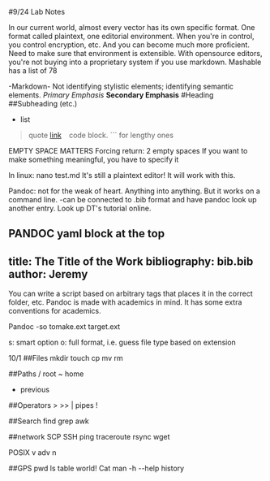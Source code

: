 #9/24 Lab Notes

In our current world, almost every vector has its own specific format.
One format called plaintext, one editorial environment.
When you're in control, you control encryption, etc. And you can become much more proficient.
Need to make sure that environment is extensible.
With opensource editors, you're not buying into a proprietary system if you use markdown.
Mashable has a list of 78

-Markdown-
Not identifying stylistic elements; identifying semantic elements.
*Primary Emphasis*
**Secondary Emphasis**
#Heading
##Subheading (etc.)
- list
>quote
[link](address)
` ` code block. ``` for lengthy ones

EMPTY SPACE MATTERS
Forcing return: 2 empty spaces
If you want to make something meaningful, you have to specify it

In linux: nano test.md
It's still a plaintext editor! It will work with this.

Pandoc: not for the weak of heart. Anything into anything.
But it works on a command line.
-can be connected to .bib format and have pandoc look up another entry. Look up DT's tutorial online.

PANDOC
yaml block at the top
---
title: The Title of the Work
bibliography: bib.bib
author: Jeremy
---
You can write a script based on arbitrary tags that places it in the correct folder, etc.
Pandoc is made with academics in mind. It has some extra conventions for academics.

 Pandoc -so tomake.ext target.ext

s: smart option
o: full format, i.e. guess file type based on extension

10/1
##Files
mkdir
touch
cp
mv
rm

##Paths
/ root
~ home
- previous

##Operators
	> >>
| pipes
!

##Search
find grep awk

##network
SCP
SSH
ping
traceroute
rsync
wget

POSIX
v adv n

##GPS
pwd
ls
table world!
Cat
man
-h
--help
history